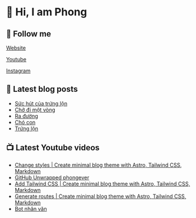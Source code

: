 # 👋 Hi, I am Phong

## 🔗 Follow me

[Website](https://phongever.netlify.app "Website")

[Youtube](https://www.youtube.com/@phongever "Youtube")

[Instagram](https://www.instagram.com/phongever "Instagram")

## 📝 Latest blog posts

<!-- BLOG-POST-LIST:START -->
- [Sức hút của trứng lộn](https://phongever.netlify.app/blog/s%E1%BB%A9c-h%C3%BAt-c%E1%BB%A7a-tr%E1%BB%A9ng-l%E1%BB%99n/)
- [Chở đi một vòng](https://phongever.netlify.app/blog/ch%E1%BB%9F-%C4%91i-m%E1%BB%99t-v%C3%B2ng/)
- [Ra đường](https://phongever.netlify.app/blog/ra-%C4%91%C6%B0%E1%BB%9Dng/)
- [Chó con](https://phongever.netlify.app/blog/ch%C3%B3-con/)
- [Trứng lộn](https://phongever.netlify.app/blog/tr%E1%BB%A9ng-l%E1%BB%99n/)
<!-- BLOG-POST-LIST:END -->

## 📺 Latest Youtube videos

<!-- YOUTUBE-VIDEO-LIST:START -->
- [Change styles | Create minimal blog theme with Astro, Tailwind CSS, Markdown](https://www.youtube.com/watch?v=0NjEU9G8pbc)
- [GitHub Unwrapped phongever](https://www.youtube.com/watch?v=AwBzj8IfAO8)
- [Add Tailwind CSS | Create minimal blog theme with Astro, Tailwind CSS, Markdown](https://www.youtube.com/watch?v=VzviE67fiyI)
- [Generate routes | Create minimal blog theme with Astro, Tailwind CSS, Markdown](https://www.youtube.com/watch?v=gnTgW3p8wnQ)
- [Bot nhân văn](https://www.youtube.com/watch?v=nHiAC3g-F0w)
<!-- YOUTUBE-VIDEO-LIST:END -->
